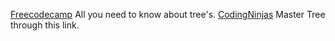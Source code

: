 [Freecodecamp](https://www.freecodecamp.org/news/all-you-need-to-know-about-tree-data-structures-bceacb85490c/) All you need to know about tree's.
[CodingNinjas](https://www.codingninjas.com/studio/library/the-ultimate-guide-to-master-tree-data-structures) Master Tree through this link.
